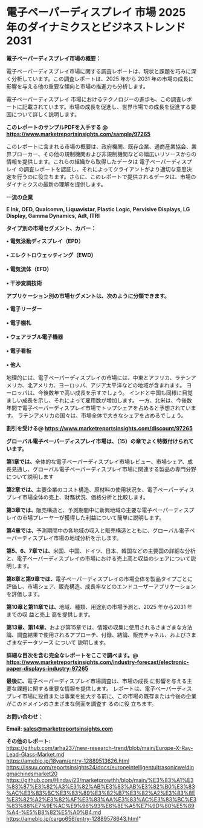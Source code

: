 # 電子ペーパーディスプレイ 市場 2025 年のダイナミクスとビジネストレンド 2031

<strong><b>電子ペーパーディスプレイ市場の概要：</b></strong>

電子ペーパーディスプレイ市場に関する調査レポートは、現状と課題を巧みに深く分析しています。この調査レポートは、2025 年から 2031 年の市場の成長に影響を与える他の重要な傾向と市場の推進力も分析します。

電子ペーパーディスプレイ 市場におけるテクノロジーの進歩も、この調査レポートに記載されています。市場の成長を促進し、世界市場での成長を促進する要因について詳しく説明します。

<strong>このレポートのサンプルPDFを入手する @ <a href=https://www.marketreportsinsights.com/sample/97265>https://www.marketreportsinsights.com/sample/97265</a></strong>

このレポートに含まれる市場の概要は、政府機関、既存企業、通商産業協会、業界ブローカー、その他の規制機関および非規制機関などの幅広いリソースからの情報を提供します。これらの組織から取得したデータは 電子ペーパーディスプレイ の調査レポートを認証し、それによってクライアントがより適切な意思決定を行うのに役立ちます。さらに、このレポートで提供されるデータは、市場のダイナミクスの最新の理解を提供します。

<strong>一流の企業</strong>

<strong><b>E Ink, OED, Qualcomm, Liquavistar, Plastic Logic, Pervisive Displays, LG Display, Gamma Dynamics, Adt, ITRI</b></strong>

<strong><b>タイプ別の市場セグメント、カバー：</b></strong>

<strong>• 電気泳動ディスプレイ（EPD）<br><br>• エレクトロウェッティング（EWD）<br><br>• 電気流体（EFD）<br><br>• 干渉変調技術</strong>

<strong><b>アプリケーション別の市場セグメントは、次のように分類できます。</b></strong>

<strong>• 電子リーダー<br><br>• 電子棚札<br><br>• ウェアラブル電子機器<br><br>• 電子看板<br><br>• 他人</strong>

 地理的には、電子ペーパーディスプレイの市場には、中東とアフリカ、ラテンアメリカ、北アメリカ、ヨーロッパ、アジア太平洋などの地域が含まれます。 ヨーロッパは、今後数年で高い成長を示すでしょう。 インドと中国も同様に目覚ましい成長を示し、それによって雇用数が増加します。 一方、北米は、今後数年間で電子ペーパーディスプレイ市場でトップシェアを占めると予想されています。 ラテンアメリカの国々は、市場全体で大きなシェアを占めるでしょう。

<strong>割引を受ける@ <a href=https://www.marketreportsinsights.com/discount/97265>https://www.marketreportsinsights.com/discount/97265</a></strong>

<strong><b>グローバル電子ペーパーディスプレイ市場は、（15）の章でよく特徴付けられています。</b></strong>

<strong><b>第</b></strong><strong><b>1章では、</b></strong>全体的な電子ペーパーディスプレイ市場レビュー、市場シェア、成長見通し、グローバル電子ペーパーディスプレイ市場に関連する製品の専門分野について説明します

<strong><b>第2章では、</b></strong>主要企業のコスト構造、原材料の使用状況を、電子ペーパーディスプレイ市場全体の売上、財務状況、価格分析と比較します。

<strong><b>第3章では、</b></strong>販売構造と、予測期間中に新興地域の主要な電子ペーパーディスプレイの市場プレーヤーが獲得した利益について簡単に説明します。

<strong><b>第4章では、</b></strong>予測期間中の各地域の収入と販売構造とともに、グローバル電子ペーパーディスプレイ市場の地域分析を示します。

<strong><b>第5、6、7章では、</b></strong>米国、中国、ドイツ、日本、韓国などの主要国の詳細な分析と、電子ペーパーディスプレイの市場における売上高と収益のシェアについて説明します。

<strong><b>第8章と第9章では、</b></strong>電子ペーパーディスプレイの市場全体を製品タイプごとに評価し、市場シェア、販売構造、成長率などのエンドユーザーアプリケーションを評価します。

<strong><b>第10章と第11章では、</b></strong>地域、種類、用途別の市場予測と、2025 年から2031 年までの収 益と売上 高を提供します。

<strong><b>第13章、第14章、</b></strong>および第15章では、情報の収集に使用されるさまざまな方法論、調査結果で使用されるアプローチ、付録、結論、販売チャネル、およびさまざまなデータソース について 説明します。

<strong>詳細な目次を含む完全なレポートをここで調べます。@ <a href=https://www.marketreportsinsights.com/industry-forecast/electronic-paper-displays-industry-97265>https://www.marketreportsinsights.com/industry-forecast/electronic-paper-displays-industry-97265</a></strong>

<strong><b>最後に、</b></strong>電子ペーパーディスプレイ市場調査は、市場の成長 に影響を</a>与える主要な課題に関する重要な情報を提供します。 レポートは、電子ペーパーディスプレイ市場に投資または事業を拡大する前に、この市場の既存または今後の企業がこのドメインのさまざまな側面を調査す るのに役 立ちます。

<strong><b>お問い合わせ：</b></strong>

<strong>Email: </strong><a href=mailto:sales@marketreportsinsights.com><strong>sales@marketreportsinsights.com</strong></a>

<strong>その他のレポート:</strong>
<br>
<a href=https://github.com/arha237/new-research-trend/blob/main/Europe-X-Ray-Lead-Glass-Market.md>https://github.com/arha237/new-research-trend/blob/main/Europe-X-Ray-Lead-Glass-Market.md</a>
<br>
<a href=https://ameblo.jp/18yam/entry-12889513626.html>https://ameblo.jp/18yam/entry-12889513626.html</a>
<br>
<a href=https://issuu.com/reportsinsights24/docs/europeintelligentultrasonicweldingmachinesmarket20>https://issuu.com/reportsinsights24/docs/europeintelligentultrasonicweldingmachinesmarket20</a>
<br>
<a href=https://github.com/Hindavi23/marketgrowthh/blob/main/%E3%83%A1%E3%83%87%E3%82%A3%E3%82%AB%E3%83%AB%E3%82%B0%E3%83%AC%E3%83%BC%E3%83%89%E3%82%B7%E3%82%A2%E3%83%8E%E3%82%A2%E3%82%AF%E3%83%AA%E3%83%AC%E3%83%BC%E3%83%88%E7%9E%AC%E9%96%93%E6%8E%A5%E7%9D%80%E5%89%A4-%E5%B8%82%E5%A0%B4.md>https://github.com/Hindavi23/marketgrowthh/blob/main/%E3%83%A1%E3%83%87%E3%82%A3%E3%82%AB%E3%83%AB%E3%82%B0%E3%83%AC%E3%83%BC%E3%83%89%E3%82%B7%E3%82%A2%E3%83%8E%E3%82%A2%E3%82%AF%E3%83%AA%E3%83%AC%E3%83%BC%E3%83%88%E7%9E%AC%E9%96%93%E6%8E%A5%E7%9D%80%E5%89%A4-%E5%B8%82%E5%A0%B4.md</a>
<br>
<a href=https://ameblo.jp/cargo656/entry-12889578643.html>https://ameblo.jp/cargo656/entry-12889578643.html</a>"
